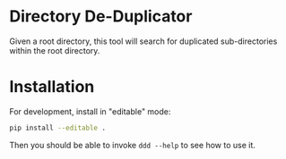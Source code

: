 # Directory De-Duplicator

Given a root directory, this tool will search for duplicated sub-directories within the root directory.

# Installation

For development, install in "editable" mode:

```bash
pip install --editable .
```

Then you should be able to invoke `ddd --help` to see how to use it.